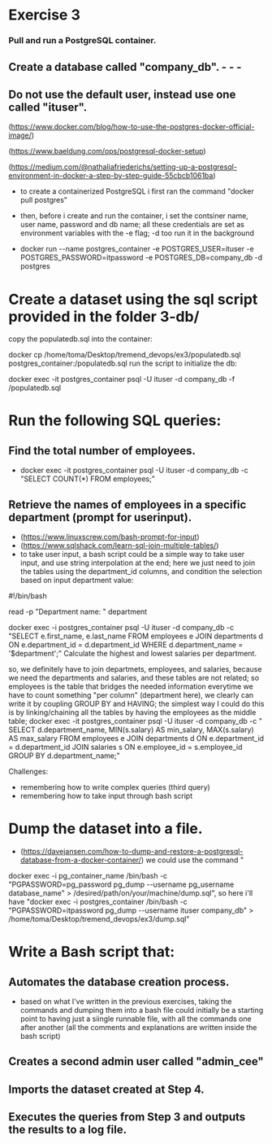 # Exercise 3

### Pull and run a PostgreSQL container.

## Create a database called "company_db".  - - - 
## Do not use the default user, instead use one called "ituser".


(https://www.docker.com/blog/how-to-use-the-postgres-docker-official-image/) 

(https://www.baeldung.com/ops/postgresql-docker-setup)

(https://medium.com/@nathaliafriederichs/setting-up-a-postgresql-environment-in-docker-a-step-by-step-guide-55cbcb1061ba)

 - to create a containerized PostgreSQL i first ran the command "docker pull postgres" 

 - then, before i create and run the container, i set the contsiner name, user name, password and db name; all these credentials are set as environment variables with the -e flag; -d too run it in the background

 - docker run --name postgres_container -e POSTGRES_USER=ituser -e POSTGRES_PASSWORD=itpassword -e POSTGRES_DB=company_db -d postgres



# Create a dataset using the sql script provided in the folder 3-db/


copy the populatedb.sql into the container:

docker cp /home/toma/Desktop/tremend_devops/ex3/populatedb.sql postgres_container:/populatedb.sql
run the script to initialize the db:

docker exec -it postgres_container psql -U ituser -d company_db -f /populatedb.sql

# Run the following SQL queries:

## Find the total number of employees.

 - docker exec -it postgres_container psql -U ituser -d company_db -c "SELECT COUNT(*) FROM employees;"

## Retrieve the names of employees in a specific department (prompt for userinput).

 - (https://www.linuxscrew.com/bash-prompt-for-input)
 - (https://www.sqlshack.com/learn-sql-join-multiple-tables/)
 - to take user input, a bash script could be a simple way to take user input, and use string interpolation at the end; here we just need to join the tables using the department_id columns, and condition the selection based on input department value: 

#!/bin/bash

read -p "Department name: " department

docker exec -i postgres_container psql -U ituser -d company_db -c "SELECT e.first_name, e.last_name FROM employees e JOIN departments d ON e.department_id = d.department_id WHERE d.department_name = '$department';"
Calculate the highest and lowest salaries per department.

so, we definitely have to join departmets, employees, and salaries, because we need the departments and salaries, and these tables are not related; so employees is the table that bridges the needed information
everytime we have to count something "per column" (department here), we clearly can write it by coupling GROUP BY and HAVING; the simplest way I could do this is by linking/chaining all the tables by having the employees as the middle table; 
docker exec -it postgres_container psql -U ituser -d company_db -c " SELECT d.department_name, MIN(s.salary) AS min_salary, MAX(s.salary) AS max_salary FROM employees e JOIN departments d ON e.department_id = d.department_id JOIN salaries s ON e.employee_id = s.employee_id GROUP BY d.department_name;"

Challenges: 
 - remembering how to write complex queries (third query)
 - remembering how to take input through bash script


# Dump the dataset into a file.

 - (https://davejansen.com/how-to-dump-and-restore-a-postgresql-database-from-a-docker-container/)
we could use the command "

docker exec -i pg_container_name /bin/bash -c "PGPASSWORD=pg_password pg_dump --username pg_username database_name" > /desired/path/on/your/machine/dump.sql", so here i'll have "docker exec -i postgres_container /bin/bash -c "PGPASSWORD=itpassword pg_dump --username ituser company_db" > /home/toma/Desktop/tremend_devops/ex3/dump.sql"

# Write a Bash script that:

## Automates the database creation process.

 - based on what I've written in the previous exercises, taking the commands and dumping them into a bash file could initially be a starting point to having just a siingle runnable file, with all the commands one after another (all the comments and explanations are written inside the bash script)
## Creates a second admin user called "admin_cee"
## Imports the dataset created at Step 4.
## Executes the queries from Step 3 and outputs the results to a log file.
